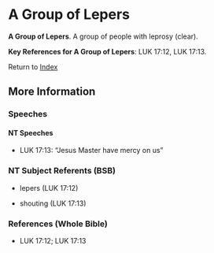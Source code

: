# A Group of Lepers
**A Group of Lepers**. 
A group of people with leprosy (clear). 


**Key References for A Group of Lepers**: 
LUK 17:12, LUK 17:13. 






Return to [Index](00-Index.md)

## More Information

### Speeches

#### NT Speeches

* LUK 17:13: “Jesus Master have mercy on us”

### NT Subject Referents (BSB)

* lepers (LUK 17:12)

* shouting (LUK 17:13)



### References (Whole Bible)

* LUK 17:12; LUK 17:13



